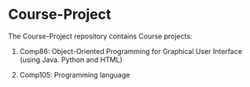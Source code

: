 # Course-Project

The Course-Project repository contains Course projects:

1) Comp86: Object-Oriented Programming for Graphical User Interface (using Java. Python and HTML)

2) Comp105: Programming language